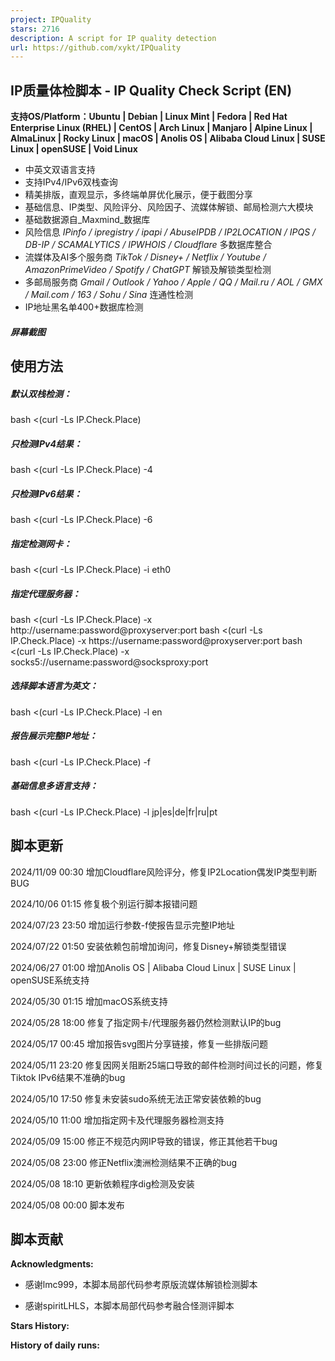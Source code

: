 ```yaml
---
project: IPQuality
stars: 2716
description: A script for IP quality detection
url: https://github.com/xykt/IPQuality
---
```


IP质量体检脚本 - IP Quality Check Script (EN)
---------------------------------------

**支持OS/Platform：Ubuntu | Debian | Linux Mint | Fedora | Red Hat Enterprise Linux (RHEL) | CentOS | Arch Linux | Manjaro | Alpine Linux | AlmaLinux | Rocky Linux | macOS | Anolis OS | Alibaba Cloud Linux | SUSE Linux | openSUSE | Void Linux**

-   中英文双语言支持
-   支持IPv4/IPv6双栈查询
-   精美排版，直观显示，多终端单屏优化展示，便于截图分享
-   基础信息、IP类型、风险评分、风险因子、流媒体解锁、邮局检测六大模块
-   基础数据源自_Maxmind_数据库
-   风险信息 _IPinfo / ipregistry / ipapi / AbuseIPDB / IP2LOCATION / IPQS / DB-IP / SCAMALYTICS / IPWHOIS / Cloudflare_ 多数据库整合
-   流媒体及AI多个服务商 _TikTok / Disney+ / Netflix / Youtube / AmazonPrimeVideo / Spotify / ChatGPT_ 解锁及解锁类型检测
-   多邮局服务商 _Gmail / Outlook / Yahoo / Apple / QQ / Mail.ru / AOL / GMX / Mail.com / 163 / Sohu / Sina_ 连通性检测
-   IP地址黑名单400+数据库检测

##### 屏幕截图

使用方法
----

##### 默认双栈检测：

bash <(curl -Ls IP.Check.Place)

##### 只检测IPv4结果：

bash <(curl -Ls IP.Check.Place) -4

##### 只检测IPv6结果：

bash <(curl -Ls IP.Check.Place) -6

##### 指定检测网卡：

bash <(curl -Ls IP.Check.Place) -i eth0

##### 指定代理服务器：

bash <(curl -Ls IP.Check.Place) -x http://username:password@proxyserver:port
bash <(curl -Ls IP.Check.Place) -x https://username:password@proxyserver:port
bash <(curl -Ls IP.Check.Place) -x socks5://username:password@socksproxy:port

##### 选择脚本语言为英文：

bash <(curl -Ls IP.Check.Place) -l en

##### 报告展示完整IP地址：

bash <(curl -Ls IP.Check.Place) -f

##### 基础信息多语言支持：

bash <(curl -Ls IP.Check.Place) -l jp|es|de|fr|ru|pt

脚本更新
----

2024/11/09 00:30 增加Cloudflare风险评分，修复IP2Location偶发IP类型判断BUG

2024/10/06 01:15 修复极个别运行脚本报错问题

2024/07/23 23:50 增加运行参数-f使报告显示完整IP地址

2024/07/22 01:50 安装依赖包前增加询问，修复Disney+解锁类型错误

2024/06/27 01:00 增加Anolis OS | Alibaba Cloud Linux | SUSE Linux | openSUSE系统支持

2024/05/30 01:15 增加macOS系统支持

2024/05/28 18:00 修复了指定网卡/代理服务器仍然检测默认IP的bug

2024/05/17 00:45 增加报告svg图片分享链接，修复一些排版问题

2024/05/11 23:20 修复因网关阻断25端口导致的邮件检测时间过长的问题，修复Tiktok IPv6结果不准确的bug

2024/05/10 17:50 修复未安装sudo系统无法正常安装依赖的bug

2024/05/10 11:00 增加指定网卡及代理服务器检测支持

2024/05/09 15:00 修正不规范内网IP导致的错误，修正其他若干bug

2024/05/08 23:00 修正Netflix澳洲检测结果不正确的bug

2024/05/08 18:10 更新依赖程序dig检测及安装

2024/05/08 00:00 脚本发布

脚本贡献
----

**Acknowledgments:**

-   感谢lmc999，本脚本局部代码参考原版流媒体解锁检测脚本
    
-   感谢spiritLHLS，本脚本局部代码参考融合怪测评脚本
    

**Stars History:**

**History of daily runs:**
